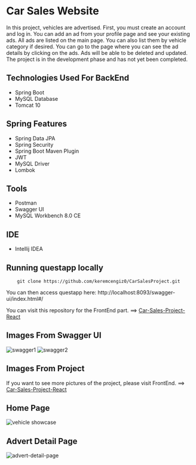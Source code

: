 # Car Sales Website


In this project, vehicles are advertised. First, you must create an account and log in. You can add an ad from your profile page and see your existing ads. All ads are listed on the main page. You can also list them by vehicle category if desired. You can go to the page where you can see the ad details by clicking on the ads. Ads will be able to be deleted and updated. The project is in the development phase and has not yet been completed. 

## Technologies Used For BackEnd
- Spring Boot
- MySQL Database
- Tomcat 10

## Spring Features
- Spring Data JPA
- Spring Security
- Spring Boot Maven Plugin
- JWT
- MySQL Driver
- Lombok

## Tools
- Postman
- Swagger UI
- MySQL Workbench 8.0 CE

## IDE
- Intellij IDEA

## Running questapp locally
```
	git clone https://github.com/keremcengiz0/CarSalesProject.git
```

You can then access questapp here: http://localhost:8093/swagger-ui/index.html#/

You can visit this repository for the FrontEnd part. ==> [Car-Sales-Project-React](https://github.com/keremcengiz0/CarSalesProject-react)

## Images From Swagger UI

![swagger1](https://user-images.githubusercontent.com/112478277/215495236-f7d7f2b1-d6d1-4c34-b9ed-a3d4af87b042.png)
![swagger2](https://user-images.githubusercontent.com/112478277/215495255-0850d864-87f1-4b9c-9129-0c0b157375a0.png)

## Images From Project
If you want to see more pictures of the project, please visit FrontEnd. ==> [Car-Sales-Project-React](https://github.com/keremcengiz0/CarSalesProject-react)

## Home Page
![vehicle showcase](https://user-images.githubusercontent.com/112478277/215495540-62625a01-8fa6-4bf9-b91c-eea168f3df13.png)

## Advert Detail Page
![advert-detail-page](https://user-images.githubusercontent.com/112478277/215495684-88bfd4ff-d4c1-442d-aec2-8cb4a7adcd82.png)


